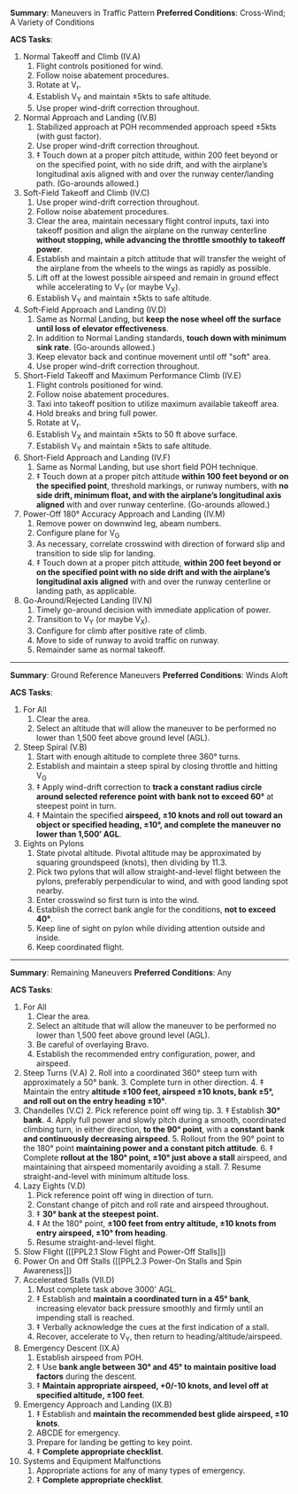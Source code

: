 **Summary**: Maneuvers in Traffic Pattern
**Preferred Conditions**: Cross-Wind; A Variety of Conditions

**ACS Tasks**:
1. Normal Takeoff and Climb (IV.A)
	1. Flight controls positioned for wind.
	2. Follow noise abatement procedures.
	3. Rotate at V<sub>r</sub>.
	4. Establish V<sub>Y</sub> and maintain ±5kts to safe altitude.
	5. Use proper wind-drift correction throughout.
2. Normal Approach and Landing (IV.B)
	1. Stabilized approach at POH recommended approach speed ±5kts (with gust factor).
	2. Use proper wind-drift correction throughout.
	3. ‡ Touch down at a proper pitch attitude, within 200 feet beyond or on the specified point, with no side drift, and with the airplane’s longitudinal axis aligned with and over the runway center/landing path. (Go-arounds allowed.)
3. Soft-Field Takeoff and Climb (IV.C)
	1. Use proper wind-drift correction throughout.
	2. Follow noise abatement procedures.
	3. Clear the area, maintain necessary flight control inputs, taxi into takeoff position and align the airplane on the runway centerline **without stopping, while advancing the throttle smoothly to takeoff power**.
	4. Establish and maintain a pitch attitude that will transfer the weight of the airplane from the wheels to the wings as rapidly as possible.
	5. Lift off at the lowest possible airspeed and remain in ground effect while accelerating to V<sub>Y</sub> (or maybe V<sub>X</sub>).
	6. Establish V<sub>Y</sub> and maintain ±5kts to safe altitude.
4. Soft-Field Approach and Landing (IV.D)
	1. Same as Normal Landing, but **keep the nose wheel off the surface until loss of elevator effectiveness**.
	2. In addition to Normal Landing standards, **touch down with minimum sink rate**. (Go-arounds allowed.)
	3. Keep elevator back and continue movement until off "soft" area.
	4. Use proper wind-drift correction throughout.
5. Short-Field Takeoff and Maximum Performance Climb (IV.E)
	1. Flight controls positioned for wind.
	2. Follow noise abatement procedures.
	3. Taxi into takeoff position to utilize maximum available takeoff area.
	4. Hold breaks and bring full power.
	5. Rotate at V<sub>r</sub>.
	6. Establish V<sub>X</sub> and maintain ±5kts to 50 ft above surface.
	7. Establish V<sub>Y</sub> and maintain ±5kts to safe altitude.
6. Short-Field Approach and Landing (IV.F)
	1. Same as Normal Landing, but use short field POH technique.
	2. ‡ Touch down at a proper pitch attitude **within 100 feet beyond or on the specified point**, threshold markings, or runway numbers, with **no side drift, minimum float, and with the airplane’s longitudinal axis aligned** with and over runway centerline. (Go-arounds allowed.)
7. Power-Off 180° Accuracy Approach and Landing (IV.M)
	1. Remove power on downwind leg, abeam numbers.
	2. Configure plane for V<sub>G</sub>
	3. As necessary, correlate crosswind with direction of forward slip and transition to side slip for landing.
	4. ‡ Touch down at a proper pitch attitude, **within 200 feet beyond or on the specified point with no side drift and with the airplane’s longitudinal axis aligned** with and over the runway centerline or landing path, as applicable.
8. Go-Around/Rejected Landing (IV.N)
	1. Timely go-around decision with immediate application of power.
	2. Transition to V<sub>Y</sub> (or maybe V<sub>X</sub>).
	3. Configure for climb after positive rate of climb.
	4. Move to side of runway to avoid traffic on runway.
	5. Remainder same as normal takeoff.

----

**Summary**: Ground Reference Maneuvers 
**Preferred Conditions**: Winds Aloft

**ACS Tasks**:
1. For All
	1. Clear the area.
	2. Select an altitude that will allow the maneuver to be performed no lower than 1,500 feet above ground level (AGL).
2. Steep Spiral (V.B)
	1. Start with enough altitude to complete three 360° turns.
	2. Establish and maintain a steep spiral by closing throttle and hitting V<sub>G</sub>
	3. ‡ Apply wind-drift correction to **track a constant radius circle around selected reference point with bank not to exceed 60°** at steepest point in turn.
	4. ‡ Maintain the specified **airspeed, ±10 knots and roll out toward an object or specified heading, ±10°, and complete the maneuver no lower than 1,500’ AGL**.
3. Eights on Pylons
	1. State pivotal altitude. Pivotal altitude may be approximated by squaring groundspeed (knots), then dividing by 11.3.
	2. Pick two pylons that will allow straight-and-level flight between the pylons, preferably perpendicular to wind, and with good landing spot nearby.
	3. Enter crosswind so first turn is into the wind.
	4. Establish the correct bank angle for the conditions, **not to exceed 40°**.
	5. Keep line of sight on pylon while dividing attention outside and inside.
	6. Keep coordinated flight.	

----

**Summary**: Remaining Maneuvers 
**Preferred Conditions**: Any

**ACS Tasks**:
1. For All
	1. Clear the area.
	2. Select an altitude that will allow the maneuver to be performed no lower than 1,500 feet above ground level (AGL).
	3. Be careful of overlaying Bravo.
	4. Establish the recommended entry configuration, power, and airspeed.
2. Steep Turns (V.A)
	2. Roll into a coordinated 360° steep turn with approximately a 50° bank.
	3. Complete turn in other direction.
	4. ‡ Maintain the entry **altitude ±100 feet, airspeed ±10 knots, bank ±5°, and roll out on the entry heading ±10°**.
3. Chandelles (V.C)
	2. Pick reference point off wing tip.
	3. ‡ Establish **30° bank**.
	4. Apply full power and slowly pitch during a smooth, coordinated climbing turn, in either direction, **to the 90° point**, with a **constant bank and continuously decreasing airspeed**.
	5. Rollout from the 90° point to the 180° point **maintaining power and a constant pitch attitude**.
	6. ‡ Complete **rollout at the 180° point, ±10° just above a stall** airspeed, and maintaining that airspeed momentarily avoiding a stall.
	7. Resume straight-and-level with minimum altitude loss.
4. Lazy Eights (V.D)
	1. Pick reference point off wing in direction of turn.
	2. Constant change of pitch and roll rate and airspeed throughout.
	3. ‡ **30° bank at the steepest point.**
	4. ‡ At the 180° point, **±100 feet from entry altitude, ±10 knots from entry airspeed, ±10° from heading**.
	5. Resume straight-and-level flight.
5. Slow Flight ([[PPL2.1 Slow Flight and Power-Off Stalls]])
6. Power On and Off Stalls ([[PPL2.3 Power-On Stalls and Spin Awareness]])
8. Accelerated Stalls (VII.D)
	1. Must complete task above 3000' AGL.
	2. ‡ Establish and **maintain a coordinated turn in a 45° bank**, increasing elevator back pressure smoothly and firmly until an impending stall is reached.
	3. ‡ Verbally acknowledge the cues at the first indication of a stall.
	4. Recover, accelerate to V<sub>Y</sub>, then return to heading/altitude/airspeed.
9. Emergency Descent (IX.A)
	1. Establish airspeed from POH.
	4. ‡ Use **bank angle between 30° and 45° to maintain positive load factors** during the descent.
	5. ‡ **Maintain appropriate airspeed, +0/-10 knots, and level off at specified altitude, ±100 feet**.
10. Emergency Approach and Landing (IX.B)
	1. ‡ Establish and **maintain the recommended best glide airspeed, ±10 knots**.
	3. ABCDE for emergency.
	4. Prepare for landing be getting to key point.
	5. ‡ **Complete appropriate checklist**.
11. Systems and Equipment Malfunctions
	1. Appropriate actions for any of many types of emergency.
	2. ‡ **Complete appropriate checklist**.
